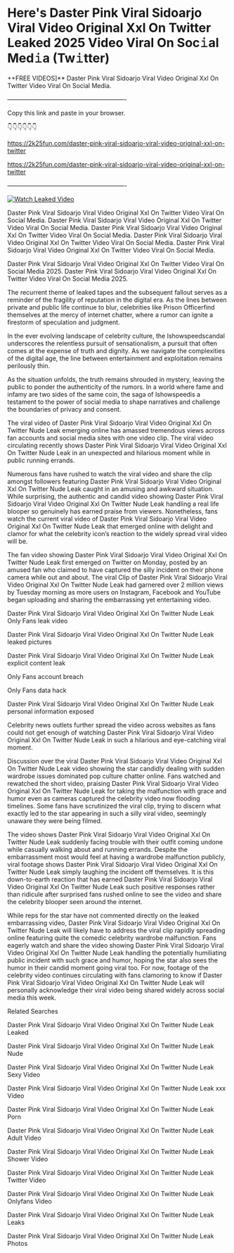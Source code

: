 # Here's Daster Pink Viral Sidoarjo Viral Video Original Xxl On Twitter Leaked 2025 Video Viral On Soc𝚒al Med𝚒a (Tw𝚒tter)

++FREE VIDEOS]** Daster Pink Viral Sidoarjo Viral Video Original Xxl On Twitter Video Viral On Social Media.

———————————————————-

Copy this link and paste in your browser.

👇👇👇👇👇👇

https://2k25fun.com/daster-pink-viral-sidoarjo-viral-video-original-xxl-on-twitter

https://2k25fun.com/daster-pink-viral-sidoarjo-viral-video-original-xxl-on-twitter

———————————————————-

[![Watch Leaked Video](https://miro.medium.com/v2/resize:fit:828/format:webp/1*cilzJN44JGOrTw9NJCrNHA.gif "Watch Leaked Video")](https://2k25fun.com/daster-pink-viral-sidoarjo-viral-video-original-xxl-on-twitter)

Daster Pink Viral Sidoarjo Viral Video Original Xxl On Twitter Video Viral On Social Media. Daster Pink Viral Sidoarjo Viral Video Original Xxl On Twitter Video Viral On Social Media. Daster Pink Viral Sidoarjo Viral Video Original Xxl On Twitter Video Viral On Social Media. Daster Pink Viral Sidoarjo Viral Video Original Xxl On Twitter Video Viral On Social Media. Daster Pink Viral Sidoarjo Viral Video Original Xxl On Twitter Video Viral On Social Media.

Daster Pink Viral Sidoarjo Viral Video Original Xxl On Twitter Video Viral On Social Media 2025. Daster Pink Viral Sidoarjo Viral Video Original Xxl On Twitter Video Viral On Social Media 2025.

The recurrent theme of leaked tapes and the subsequent fallout serves as a reminder of the fragility of reputation in the digital era. As the lines between private and public life continue to blur, celebrities like Prison Officerfind themselves at the mercy of internet chatter, where a rumor can ignite a firestorm of speculation and judgment.

In the ever evolving landscape of celebrity culture, the Ishowspeedscandal underscores the relentless pursuit of sensationalism, a pursuit that often comes at the expense of truth and dignity. As we navigate the complexities of the digital age, the line between entertainment and exploitation remains perilously thin.

As the situation unfolds, the truth remains shrouded in mystery, leaving the public to ponder the authenticity of the rumors. In a world where fame and infamy are two sides of the same coin, the saga of Ishowspeedis a testament to the power of social media to shape narratives and challenge the boundaries of privacy and consent.

The viral video of Daster Pink Viral Sidoarjo Viral Video Original Xxl On Twitter Nude Leak emerging online has amassed tremendous views across fan accounts and social media sites with one video clip. The viral video circulating recently shows Daster Pink Viral Sidoarjo Viral Video Original Xxl On Twitter Nude Leak in an unexpected and hilarious moment while in public running errands.

Numerous fans have rushed to watch the viral video and share the clip amongst followers featuring Daster Pink Viral Sidoarjo Viral Video Original Xxl On Twitter Nude Leak caught in an amusing and awkward situation. While surprising, the authentic and candid video showing Daster Pink Viral Sidoarjo Viral Video Original Xxl On Twitter Nude Leak handling a real life blooper so genuinely has earned praise from viewers. Nonetheless, fans watch the current viral video of Daster Pink Viral Sidoarjo Viral Video Original Xxl On Twitter Nude Leak that emerged online with delight and clamor for what the celebrity icon’s reaction to the widely spread viral video will be.

The fan video showing Daster Pink Viral Sidoarjo Viral Video Original Xxl On Twitter Nude Leak first emerged on Twitter on Monday, posted by an amused fan who claimed to have captured the silly incident on their phone camera while out and about. The viral Clip of Daster Pink Viral Sidoarjo Viral Video Original Xxl On Twitter Nude Leak had garnered over 2 million views by Tuesday morning as more users on Instagram, Facebook and YouTube began uploading and sharing the embarrassing yet entertaining video.

Daster Pink Viral Sidoarjo Viral Video Original Xxl On Twitter Nude Leak Only Fans leak video

Daster Pink Viral Sidoarjo Viral Video Original Xxl On Twitter Nude Leak leaked pictures

Daster Pink Viral Sidoarjo Viral Video Original Xxl On Twitter Nude Leak explicit content leak

Only Fans account breach

Only Fans data hack

Daster Pink Viral Sidoarjo Viral Video Original Xxl On Twitter Nude Leak personal information exposed

Celebrity news outlets further spread the video across websites as fans could not get enough of watching Daster Pink Viral Sidoarjo Viral Video Original Xxl On Twitter Nude Leak in such a hilarious and eye-catching viral moment.

Discussion over the viral Daster Pink Viral Sidoarjo Viral Video Original Xxl On Twitter Nude Leak video showing the star candidly dealing with sudden wardrobe issues dominated pop culture chatter online. Fans watched and rewatched the short video, praising Daster Pink Viral Sidoarjo Viral Video Original Xxl On Twitter Nude Leak for taking the malfunction with grace and humor even as cameras captured the celebrity video now flooding timelines. Some fans have scrutinized the viral clip, trying to discern what exactly led to the star appearing in such a silly viral video, seemingly unaware they were being filmed.

The video shows Daster Pink Viral Sidoarjo Viral Video Original Xxl On Twitter Nude Leak suddenly facing trouble with their outfit coming undone while casually walking about and running errands. Despite the embarrassment most would feel at having a wardrobe malfunction publicly, viral footage shows Daster Pink Viral Sidoarjo Viral Video Original Xxl On Twitter Nude Leak simply laughing the incident off themselves. It is this down-to-earth reaction that has earned Daster Pink Viral Sidoarjo Viral Video Original Xxl On Twitter Nude Leak such positive responses rather than ridicule after surprised fans rushed online to see the video and share the celebrity blooper seen around the internet.

While reps for the star have not commented directly on the leaked embarrassing video, Daster Pink Viral Sidoarjo Viral Video Original Xxl On Twitter Nude Leak will likely have to address the viral clip rapidly spreading online featuring quite the comedic celebrity wardrobe malfunction. Fans eagerly watch and share the video showing Daster Pink Viral Sidoarjo Viral Video Original Xxl On Twitter Nude Leak handling the potentially humiliating public incident with such grace and humor, hoping the star also sees the humor in their candid moment going viral too. For now, footage of the celebrity video continues circulating with fans clamoring to know if Daster Pink Viral Sidoarjo Viral Video Original Xxl On Twitter Nude Leak will personally acknowledge their viral video being shared widely across social media this week.

Related Searches

Daster Pink Viral Sidoarjo Viral Video Original Xxl On Twitter Nude Leak Leaked

Daster Pink Viral Sidoarjo Viral Video Original Xxl On Twitter Nude Leak Nude

Daster Pink Viral Sidoarjo Viral Video Original Xxl On Twitter Nude Leak Sexy Video

Daster Pink Viral Sidoarjo Viral Video Original Xxl On Twitter Nude Leak xxx Video

Daster Pink Viral Sidoarjo Viral Video Original Xxl On Twitter Nude Leak Porn

Daster Pink Viral Sidoarjo Viral Video Original Xxl On Twitter Nude Leak Adult Video

Daster Pink Viral Sidoarjo Viral Video Original Xxl On Twitter Nude Leak Shower Video

Daster Pink Viral Sidoarjo Viral Video Original Xxl On Twitter Nude Leak Twitter Video

Daster Pink Viral Sidoarjo Viral Video Original Xxl On Twitter Nude Leak Onlyfans Video

Daster Pink Viral Sidoarjo Viral Video Original Xxl On Twitter Nude Leak Leaks

Daster Pink Viral Sidoarjo Viral Video Original Xxl On Twitter Nude Leak Photos